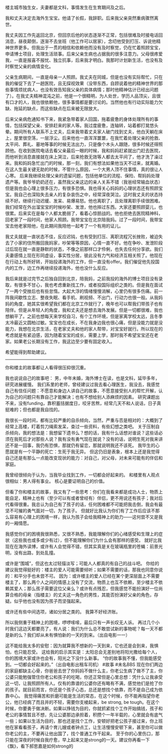 楼主城市独生女，夫妻都是文科，事情发生在生育期间及之后。

我和丈夫决定去海外生宝宝。他请了长假，我辞职。后来我父亲突然重病骤然离世。

我丈夫因工作先返回北京，但回京后他的状态逐渐不正常，包括很难及时接电话回消息，昼夜颠倒，逐渐不去坐班（他工作可以居家），念叨他受到打压、诉说他精神世界更多。但我出于一贯的相信和依赖他而没有及时察觉，仍在忙着照顾宝宝，申请博士项目，处理生活琐事。后来父亲生病也占据我的很多注意力。父母很疼爱我，一直是报喜不报忧、独立抗事，后来我才明白。我那时计划新生活，也没有及时察觉父亲的病情变化。

父亲生病期间，一直是母亲一人照顾。我丈夫在同城，但是也没有实际帮忙，只在我的催促下去了一趟医院，且无探视效果（没带东西，自顾说着他的精神世界的那些事情烦扰病人，也没有效告知我父亲的具体病情；那时他精神估计已经出问题了）。在我丈夫精神混沌之前，他是一个很精明，为人处世，学历人品顶尖，且很有口才的人，我也很依赖他，很多事情都是要讨论的。当然他也有行动实际能力欠缺、拖延的缺点，而这些缺点在后来被无限放大。

后来父亲病危通知书下来，我紧急带着家人回国，拖着疲惫的身体处理所有的事情，包括探望父亲、安排赶来的家人等。我过度疲惫，连轴转，站着都打晃悠头晕。期间所有人联系不上丈夫，后来我带着丈夫家人破门找到丈夫，他白天躺在床上，屋里很空荡，一层浮尘。后来他也一直浑浑噩噩，在我忙着处理父亲的抢救、太平间、葬礼、墓地等事的时候无法出力，只是像个木头人跟随，很多时候还得照顾他。在收到医院电话去看父亲最后一眼的时候，我和妈妈赶紧就出门赶去医院，而他听到消息直接就在床上哭泣，后来抢救无效等人都去太平间了，他才洗了澡过来。我和妈妈急忙出门的时候，那一刻，我们有想法如果他当天不过来，就离婚。在这人生最关键无助的时候，不管什么原因，一个大男人顶不住事情，真的很让人心寒。
后来我继续处理父亲的遗留问题，包括他单位的流程、保险、帮妈妈处理遗产等。我爷爷奶奶还在，虽然我父亲这边的亲人关系不错（我爸经常输血状态）但是我也会心理上很多压力，有很多恐惧。我也得关心妈妈的心理状态还有照顾宝宝。我自己也深陷失去亲人的复杂哀伤之中，经常深夜哭泣。这时我丈夫的状态持续不好。继续行动迟缓、发呆、易爆易怒。他也离职了，且处理离职手续很困难。我们经常在外出溜宝宝的时候吵架、发泄，他也摔过东西。大家还要照顾婴儿，也很累。后来实在是每个人都太脆弱了，看着心惊胆战的。他也拒绝去医院精神科，回老家了一段时间，他家人照顾。我带宝宝在北京陪我妈。过了一段时间，我带宝宝去他老家陪他，在此期间我陪他一起考了一个有用的证儿。

我丈夫就是一直状态不佳，反应迟钝，也有受到打压、离职流程冗长挫败，被迫失去了小家的住所搬回我妈家，吵架等等原因，心情一直不好。他在争吵、发泄阶段过后现在就一直是静默的状态，不像之前那样口才伶俐，也失去任何分享欲。我们夫妻感情上现在形同虚设，事实性分居，彼此没有力气和经济互相关照了。他现在在行动上有所好转，开始投递海外的工作，但一直没有offer。我们催促他先投国内的工作，边工作再继续投递海外，他也没什么反应。

我后来就是过完节之后独自回到北京，陪我妈，之前我投的海外的博士项目没有录取，有很多不甘心，我也考虑重新找工作，或者投国际组织之类的。但是我在面试了一两个受挫后也有些怠惰。大起大浮的情绪慢慢消解，心里仍有很多伤痛。前一阵我间歇性立志、整夜失眠、看手机、刷视频、不出门，行动力也很一般。从我妈妈的角度，她其实很希望我们都在北京工作就行了，晚年也可以帮我们带孩子也有陪伴。但是从年轻人的角度，我和丈夫还是想去海外发展。但是一切都很难，我也想躺平了。之前也想每天来学校自习，有个工作环境，但是家离学校太远，且冬季太冷最近又圆柏过敏。宝宝也在成长，不在我身边我也很心痛，但是没能力就是没能力，我想在北京生活，在老家丈夫和他的家人帮带，对宝宝好就行。所以现在的考虑就是有紧迫感，因为随着宝宝的成长，需要上学，那时我不希望宝宝还在老家。如果老公长期没有工作，我这边至少要有固定收入。

希望能得到帮助建议。



-------

你和楼主的故事都让人看得很压抑很沉重。

我也说说自己的故事吧：
男，中年未婚，海外博士在读，也是文科，延毕多年，研究进展缓慢。
我们系里的老师，曾经建议过我去看心理医生，我没去，我感觉自己有信任问题：不愿意和身边人讲自己的故事，不愿意接受别人的帮忙开解，认为自己的问题只有靠自己才能解决；也有不想给别人添麻烦的因素。
研究课题出不来，没有funding，靠积蓄拮据度日，咬牙苦熬，经常几天不和人说话，日子真挺难的；但也都是我自找的。

我很长一段时间，都有比较严重的自杀倾向，当然，严重与否是相对的：大概到了经常上高楼，盯着剪刀绳索发呆，查过一些资料，有些幻想之类吧。
关于压制自杀倾向，我的想法是：我想留下遗书么？想的话，我有什么话想对谁说？这些话必须在我死后才对那些人说？我有没有勇气现在就说？没有的话，说明生死对我来讲还不是一回事，我仍有恐惧，那就仍有留恋，那就说明我还不该死。
我毕生的心愿就是有一个平静的死亡：生死于我无异。
但这仍旧是表象，根本上还是我觉得自己还是有那么一点能改变现状的能力：对自己，对父母，对未来可能有的伴侣和家庭。

我曾经很倾向于认为，当我毕业找到工作，一切都会好起来的。
和楼里有人观点很相似：男人得有事业。
核心是要证明自己的价值。

但看了你和楼主的故事，我又有了一些思考：你们在我看来都是成功人士，物质上能自足，精神上也有（至少可以有或者曾经有）伴侣，更不用说还有孩子；我对后代看得很重。我总认为自己有了孩子的话，任何困难都不可能把我击倒，我会有最坚不可摧的勇气面对一切，为了孩子。
但就好比我认为你们有了工作后应该不那么容易有心理上的困境一样，我认为孩子会给我精神上的助力——这何尝不又是我的一厢情愿。

我感觉你们的困境我很熟悉，又很不熟悉，我能理解你们的心绪感受和生理上的症状（这些我也或多或少有过），但不能理解你们为什么会有那样的感受。
就好比我现在在海外读博，或许有人会觉得不错，但其实真是关在玻璃瓶里的苍蝇：前景光明，没有出路，到处乱撞。

或许是“围城”，但这也太过轻描淡写；可能人人都真的有自己的战斗吧。
你给的建议我觉得挺好的：楼主的爱人可能需要倾听；如果不需要的话，那我也同意你说的：和平分手也未尝不可。
因为：或许楼主的爱人已经在某个更深层面上不需要楼主了，那么两个人之间的情感上没有了交流，物质上也互不依赖，至少楼主不依赖其爱人；那么孩子需要这位父亲么？或许有点残忍，但我感觉不能扮演好一位尚算合格的母亲（指楼主）的丈夫这一角色的男性，其能否扮演好父亲的角色，存疑。似乎他也没有因为孩子而坚强起来。

或许还有些中间选项，诸如分居之类的。
我算不好经济账。

所以我侧重于精神上的困境，啰啰嗦嗦，最后只有一声长叹无人诉。
再过几个小时我们这边天都要亮了，有人说：我们为什么总不敢尝试新的事物呢？每一天不都是新的么？我们却从未有惧怕新的一天的到来。（出自电影一一）

这不能给我太多的安慰：因为就算我不想新的一天到来，它也还是会到来，我惧怕，也只能忍受。
这给我的启示其实是：太阳总会无差别地将阳光撒给每个人，你的困境大家或许也会有，阳光之下没什么新事。
“你的故事我不懂，但我能感受到。一切都会好起来的。”（出自电影出租车司机）
#故事 #未名BBS 
现在你们两边的家庭都缺主心骨，你爸爸去世了你妈妈不做什么主，你老公生病了做不了主，你公婆只能勉强管住你老公和孩子的吃喝，你还正常但是心里总想：凭什么让我承受这一切，让我照顾所有人。仅有的靠谱的公婆你还有略有不满，感觉他们是抢了你的孩子。就目前而言，你还是个孩子心态，总还是想找个依靠，而不是自己成为依靠中心。
我觉得痛苦和折磨可能是生活的常态，在这个时候，你不能再指望你老公，他已经病了而且并的不轻，需要你支棱起来，be strong, be tough。在这个时候，你要勇于做决断。如果以挣钱为目的，你就抓紧找个工作开始搞钱，孩子和老公的事情暂且不想，先让公婆那边承担着，积攒个一年半载的，心里就会有底气一些；如果以生活为目的，那也还是找个工作，安顿好把老公孩子接过来，你上班他在家看看孩子，再请个育儿嫂或者钟点工，让生活慢慢安顿下来，甚至你可以做你老公的主，不要再让他出国了，找个普通工作干起来。
至于你的心里伤口，那只能在深夜的时候自我疗愈，早上起来又是strong的一天。建议你再看一下《飘》，看下郝思嘉是如何strong的